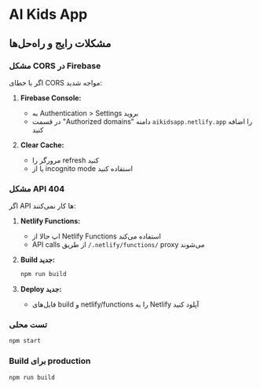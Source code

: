 # AI Kids App

## مشکلات رایج و راه‌حل‌ها

### مشکل CORS در Firebase
اگر با خطای CORS مواجه شدید:

1. **Firebase Console:**
   - به Authentication > Settings بروید
   - در قسمت "Authorized domains" دامنه `aikidsapp.netlify.app` را اضافه کنید

2. **Clear Cache:**
   - مرورگر را refresh کنید
   - یا از incognito mode استفاده کنید

### مشکل API 404
اگر API ها کار نمی‌کنند:

1. **Netlify Functions:**
   - اپ حالا از Netlify Functions استفاده می‌کند
   - API calls از طریق `/.netlify/functions/` proxy می‌شوند

2. **Build جدید:**
   ```bash
   npm run build
   ```

3. **Deploy جدید:**
   - فایل‌های build و netlify/functions را به Netlify آپلود کنید

### تست محلی
```bash
npm start
```

### Build برای production
```bash
npm run build
```
